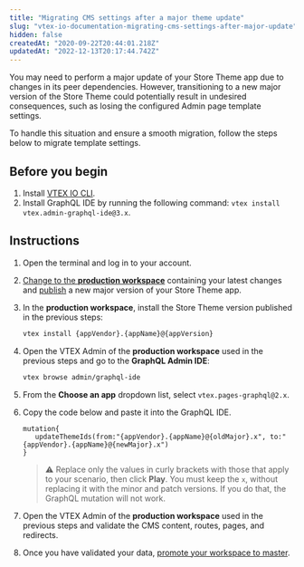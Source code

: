 ```yaml
---
title: "Migrating CMS settings after a major theme update"
slug: "vtex-io-documentation-migrating-cms-settings-after-major-update"
hidden: false
createdAt: "2020-09-22T20:44:01.218Z"
updatedAt: "2022-12-13T20:17:44.742Z"
---
```


You may need to perform a major update of your Store Theme app due to changes in its peer dependencies. However, transitioning to a new major version of the Store Theme could potentially result in undesired consequences, such as losing the configured Admin page template settings.

To handle this situation and ensure a smooth migration, follow the steps below to migrate template settings.

## Before you begin

1. Install [VTEX IO CLI](https://developers.vtex.com/docs/guides/vtex-io-documentation-vtex-io-cli-install).
2. Install GraphQL IDE by running the following command: `vtex install vtex.admin-graphql-ide@3.x`.

## Instructions

1. Open the terminal and log in to your account.
2. [Change to the **production workspace**](https://developers.vtex.com/docs/guides/vtex-io-documentation-creating-a-production-workspace) containing your latest changes and [publish](https://developers.vtex.com/docs/guides/vtex-io-documentation-making-your-new-app-version-publicly-available#step-2---publishing-the-new-app-version) a new major version of your Store Theme app.
3. In the **production workspace**, install the Store Theme version published in the previous steps:

   ```sh
   vtex install {appVendor}.{appName}@{appVersion}
   ```

4. Open the VTEX Admin of the **production workspace** used in the previous steps and go to the **GraphQL Admin IDE**:

   ```sh
   vtex browse admin/graphql-ide
   ```

5. From the **Choose an app** dropdown list, select `vtex.pages-graphql@2.x`.
6. Copy the code below and paste it into the GraphQL IDE.

   ```gql
   mutation{
      updateThemeIds(from:"{appVendor}.{appName}@{oldMajor}.x", to:"{appVendor}.{appName}@{newMajor}.x")
   }
   ```
   >⚠️ Replace only the values in curly brackets with those that apply to your scenario, then click **Play**. You must keep the `x`, without replacing it with the minor and patch versions. If you do that, the GraphQL mutation will not work.

7. Open the VTEX Admin of the **production workspace** used in the previous steps and validate the CMS content, routes, pages, and redirects.
8. Once you have validated your data, [promote your workspace to master](https://developers.vtex.com/docs/guides/vtex-io-documentation-promoting-a-workspace-to-master/).

